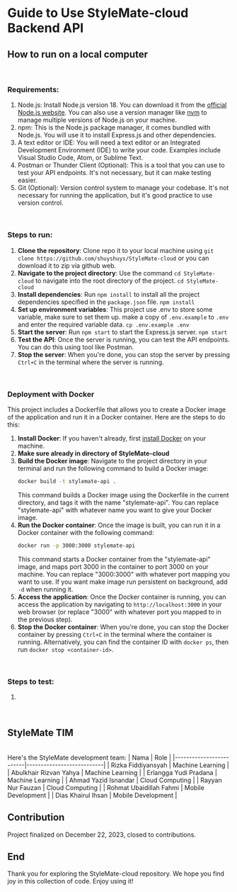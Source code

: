 # Guide to Use StyleMate-cloud Backend API
## How to run on a local computer
<br>

### Requirements:
1. Node.js: Install Node.js version 18. You can download it from the [official Node.js website](https://nodejs.org/). You can also use a version manager like [nvm](https://github.com/nvm-sh/nvm) to manage multiple versions of Node.js on your machine.
2. npm: This is the Node.js package manager, it comes bundled with Node.js. You will use it to install Express.js and other dependencies.
3. A text editor or IDE: You will need a text editor or an Integrated Development Environment (IDE) to write your code. Examples include Visual Studio Code, Atom, or Sublime Text.
4. Postman or Thunder Client (Optional): This is a tool that you can use to test your API endpoints. It's not necessary, but it can make testing easier.
5. Git (Optional): Version control system to manage your codebase. It's not necessary for running the application, but it's good practice to use version control.
<br>

### Steps to run:
1. **Clone the repository**: 
Clone repo it to your local machine using 
```git clone https://github.com/shuyshuys/StyleMate-cloud``` 
or you can download it to zip via github web.
2. **Navigate to the project directory**: 
Use the command `cd StyleMate-cloud` to navigate into the root directory of the project.
```cd StyleMate-cloud``` 
3. **Install dependencies**: 
Run `npm install` to install all the project dependencies specified in the `package.json` file.
```npm install```
4. **Set up environment variables**: This project use .env to store some variable, make sure to set them up. make a copy of `.env.example` to `.env` and enter the required variable data. 
```cp .env.example .env```
5. **Start the server**: Run `npm start` to start the Express.js server.
```npm start```
6. **Test the API**: Once the server is running, you can test the API endpoints. You can do this using tool like Postman.
7. **Stop the server**: When you're done, you can stop the server by pressing `Ctrl+C` in the terminal where the server is running.
<br>

### Deployment with Docker
This project includes a Dockerfile that allows you to create a Docker image of the application and run it in a Docker container. Here are the steps to do this:
1. **Install Docker**: If you haven't already, first [install Docker](https://docs.docker.com/get-docker/) on your machine.
2. **Make sure already in directory of StyleMate-cloud**
3. **Build the Docker image**: Navigate to the project directory in your terminal and run the following command to build a Docker image:
    ```bash
    docker build -t stylemate-api .
    ```
    This command builds a Docker image using the Dockerfile in the current directory, and tags it with the name "stylemate-api". You can replace "stylemate-api" with whatever name you want to give your Docker image.
4. **Run the Docker container**: Once the image is built, you can run it in a Docker container with the following command:
    ```bash
    docker run -p 3000:3000 stylemate-api
    ```
    This command starts a Docker container from the "stylemate-api" image, and maps port 3000 in the container to port 3000 on your machine. You can replace "3000:3000" with whatever port mapping you want to use. If you want make image run persistent on background, add `-d` when running it.
5. **Access the application**: Once the Docker container is running, you can access the application by navigating to `http://localhost:3000` in your web browser (or replace "3000" with whatever port you mapped to in the previous step).
6. **Stop the Docker container**: When you're done, you can stop the Docker container by pressing `Ctrl+C` in the terminal where the container is running. Alternatively, you can find the container ID with `docker ps`, then run `docker stop <container-id>`.
<br>

### Steps to test:
1. 

<br>

## StyleMate TIM
<br> 
Here's the StyleMate development team:
| Nama                    | Role                      |
|-------------------------|---------------------------|
| Rizka Fiddiyansyah      | Machine Learning          |
| Abulkhair Rizvan Yahya  | Machine Learning          |
| Erlangga Yudi Pradana   | Machine Learning          |
| Ahmad Yazid Isnandar    | Cloud Computing           |
| Rayyan Nur Fauzan       | Cloud Computing           |
| Rohmat Ubaidillah Fahmi | Mobile Development        |
| Dias Khairul Ihsan      | Mobile Development        |

<br>

## Contribution
Project finalized on December 22, 2023, closed to contributions.
<br>

## End
Thank you for exploring the StyleMate-cloud repository. We hope you find joy in this collection of code. Enjoy using it!
